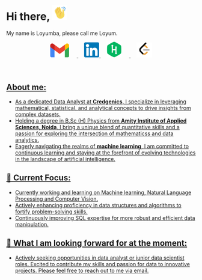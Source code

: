 # Hi there, <img src="assets/hi.gif" width="40px" height="40px">

My name is Loyumba, please call me Loyum.

<div align="center">
    <a href="mailto: lmbmoirangthem033@gmail.com">
        <img alt="anwarvic | Gmail" width="50px" style="margin-right:20px" src="assets/gmail_2020.svg" />
    </a>
    &nbsp;&nbsp;&nbsp;
    <a href="https://www.linkedin.com/in/loyumba-moirangthem/">
        <img alt="anwarvic | LinkedIn" width="40px" src="assets/linkedin.svg" />
    </a>
    &nbsp;&nbsp;&nbsp;
    <a href="https://www.hackerrank.com/profile/lmbmoirangthem01" style="texts-decoration:None">
        <img alt="anwarvic | HackerRank" width="40px" style="margin-right:20px" src="assets/hackerrank.svg" />
    </a>
    &nbsp;&nbsp;&nbsp;
    <a href="https://leetcode.com/lmbmoirangthem033/">
        <img alt="anwarvic | LeetCode" width="40px" src="assets/leetcode.png" />
</div>
<br><br>

## About me:

-  As a dedicated Data Analyst at <b>Credgenics</b>, I specialize in leveraging mathematical, statistical, and analytical concepts to drive insights from complex datasets.
- Holding a degree in B.Sc (H) Physics from <b>Amity Institute of Applied Sciences, Noida</b>, I bring a unique blend of quantitative skills and a passion for exploring the intersection of mathematicss and data analytics.
- Eagerly navigating the realms of <b>machine learning</b>, I am committed to continuous learning and staying at the forefront of evolving technologies in the landscape of artificial intelligence.

## 🎯 Current Focus:

- Currently working and learning on Machine learning, Natural Language Processing and Computer Vision.
- Actively enhancing proficiency in data structures and algorithms to fortify problem-solving skills.
- Continuously improving SQL expertise for more robust and efficient data manipulation.

## 🌟 What I am looking forward for at the moment: 

-  Actively seeking opportunities in data analyst or junior data scientist roles. Excited to contribute my skills and passion for data to innovative projects. Please feel free to reach out to me via email.